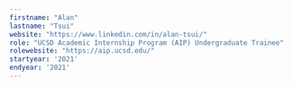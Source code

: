 ```yaml
---
firstname: "Alan"
lastname: "Tsui"
website: "https://www.linkedin.com/in/alan-tsui/"
role: "UCSD Academic Internship Program (AIP) Undergraduate Trainee"
rolewebsite: "https://aip.ucsd.edu/"
startyear: '2021'
endyear: '2021'
---
```

